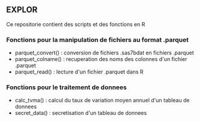 ## EXPLOR

Ce repositorie contient des scripts et des fonctions en R

### Fonctions pour la manipulation de fichiers au format .parquet

- parquet_convert() : conversion de fichiers .sas7bdat en fichiers .parquet
- parquet_colname() : recuperation des noms des colonnes d'un fichier .parquet
- parquet_read() : lecture d'un fichier .parquet dans R

### Fonctions pour le traitement de donnees

- calc_tvma() : calcul du taux de variation moyen annuel d'un tableau de donnees
- secret_data() : secretisation d'un tableau de donnees
